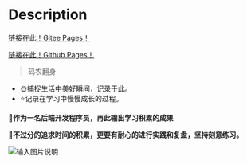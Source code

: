 # Description

[链接在此！Gitee Pages！]( https://ryan_ma.gitee.io/codewars)

[链接在此！Github Pages！]( https://ryan-m1.github.io/CodeWars/#/)

> 码农翻身
* 🌞捕捉生活中美好瞬间，记录于此。
* ⭐记录在学习中慢慢成长的过程。

**🔔作为一名后端开发程序员，再此输出学习积累的成果**

**🔔不过分的追求时间的积累，更要有耐心的进行实践和复盘，坚持刻意练习。** 


![输入图片说明](https://img-blog.csdnimg.cn/d45f12fdc60247be92f40d20158386df.png?x-oss-process=image/watermark,type_ZmFuZ3poZW5naGVpdGk,shadow_10,text_aHR0cHM6Ly9ibG9nLmNzZG4ubmV0L3FxXzM1NDE2MjE0,size_16,color_FFFFFF,t_70 "在这里输入图片标题")

